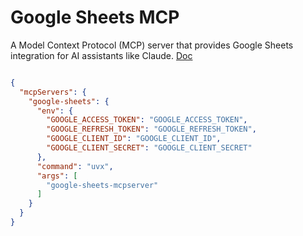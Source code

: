 # Google Sheets MCP

A Model Context Protocol (MCP) server that provides Google Sheets integration for AI assistants like Claude.
[Doc](https://developers.google.cn/workspace/sheets/api/reference/rest?hl=lv)

```json

{
  "mcpServers": {
    "google-sheets": {
      "env": {
        "GOOGLE_ACCESS_TOKEN": "GOOGLE_ACCESS_TOKEN",
        "GOOGLE_REFRESH_TOKEN": "GOOGLE_REFRESH_TOKEN",
        "GOOGLE_CLIENT_ID": "GOOGLE_CLIENT_ID",
        "GOOGLE_CLIENT_SECRET": "GOOGLE_CLIENT_SECRET"
      },
      "command": "uvx",
      "args": [
        "google-sheets-mcpserver"
      ]
    }
  }
}
```